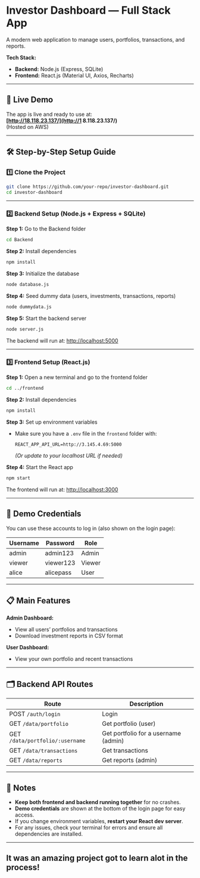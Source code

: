 # Investor Dashboard — Full Stack App

A modern web application to manage users, portfolios, transactions, and reports.

**Tech Stack:**  
- **Backend:** Node.js (Express, SQLite)  
- **Frontend:** React.js (Material UI, Axios, Recharts)

---

## 🚀 Live Demo

The app is live and ready to use at:  
**[http://18.118.23.137/](http://1 8.118.23.137/)**  
(Hosted on AWS)

---

## 🛠️ Step-by-Step Setup Guide

### 1️⃣ Clone the Project

```sh
git clone https://github.com/your-repo/investor-dashboard.git
cd investor-dashboard
```

---

### 2️⃣ Backend Setup (Node.js + Express + SQLite)

**Step 1:** Go to the Backend folder  
```sh
cd Backend
```

**Step 2:** Install dependencies  
```sh
npm install
```

**Step 3:** Initialize the database  
```sh
node database.js
```

**Step 4:** Seed dummy data (users, investments, transactions, reports)  
```sh
node dummydata.js
```

**Step 5:** Start the backend server  
```sh
node server.js
```
The backend will run at: [http://localhost:5000](http://localhost:5000)

---

### 3️⃣ Frontend Setup (React.js)

**Step 1:** Open a new terminal and go to the frontend folder  
```sh
cd ../frontend
```

**Step 2:** Install dependencies  
```sh
npm install
```

**Step 3:** Set up environment variables  
- Make sure you have a `.env` file in the `frontend` folder with:
  ```
  REACT_APP_API_URL=http://3.145.4.69:5000
  ```
  *(Or update to your localhost URL if needed)*

**Step 4:** Start the React app  
```sh
npm start
```
The frontend will run at: [http://localhost:3000](http://localhost:3000)

---

## 👤 Demo Credentials

You can use these accounts to log in (also shown on the login page):

| Username | Password   | Role   |
|----------|------------|--------|
| admin    | admin123   | Admin  |
| viewer   | viewer123  | Viewer |
| alice    | alicepass  | User   |

---

## 📋 Main Features

**Admin Dashboard:**
- View all users’ portfolios and transactions
- Download investment reports in CSV format

**User Dashboard:**
- View your own portfolio and recent transactions

---

## 🗂️ Backend API Routes

| Route                        | Description                      |
|------------------------------|----------------------------------|
| POST `/auth/login`           | Login                            |
| GET `/data/portfolio`        | Get portfolio (user)             |
| GET `/data/portfolio/:username` | Get portfolio for a username (admin) |
| GET `/data/transactions`     | Get transactions                 |
| GET `/data/reports`          | Get reports (admin)              |

---

## 📝 Notes

- **Keep both frontend and backend running together** for no crashes.
- **Demo credentials** are shown at the bottom of the login page for easy access.
- If you change environment variables, **restart your React dev server**.
- For any issues, check your terminal for errors and ensure all dependencies are installed.

---

## It was an amazing project got to learn alot in the process!